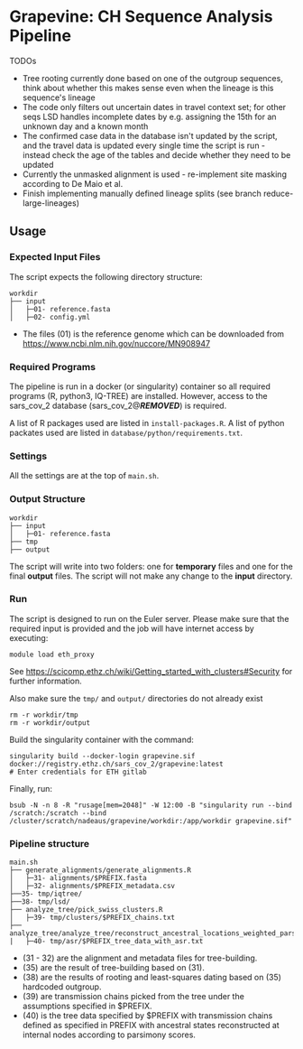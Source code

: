 # Grapevine: CH Sequence Analysis Pipeline

TODOs
* Tree rooting currently done based on one of the outgroup sequences, think about whether this makes sense even when the lineage is this sequence's lineage
* The code only filters out uncertain dates in travel context set; for other seqs LSD handles incomplete dates by e.g. assigning the 15th for an unknown day and a known month
* The confirmed case data in the database isn't updated by the script, and the travel data is updated every single time the script is run - instead check the age of the tables and decide whether they need to be updated
* Currently the unmasked alignment is used - re-implement site masking according to De Maio et al.
* Finish implementing manually defined lineage splits (see branch reduce-large-lineages)

## Usage

### Expected Input Files

The script expects the following directory structure:

```
workdir
├── input
│   ├─01- reference.fasta
│   ├─02- config.yml
```

- The files (01) is the reference genome which can be downloaded from https://www.ncbi.nlm.nih.gov/nuccore/MN908947


### Required Programs

The pipeline is run in a docker (or singularity) container so all required programs (R, python3, IQ-TREE) are installed. However, access to the sars_cov_2 database (sars_cov_2@***REMOVED***) is required.

A list of R packages used are listed in `install-packages.R`.
A list of python packates used are listed in `database/python/requirements.txt`.


### Settings

All the settings are at the top of `main.sh`.


### Output Structure

```
workdir
├── input
│   ├─01- reference.fasta
├── tmp
├── output
```

The script will write into two folders: one for **temporary** files and one for the final **output** files. The script will not make any change to the **input** directory.


### Run

The script is designed to run on the Euler server. Please make sure that the required input is provided and the job will have internet access by executing:

```
module load eth_proxy
```

See https://scicomp.ethz.ch/wiki/Getting_started_with_clusters#Security for further information.

Also make sure the `tmp/` and `output/` directories do not already exist

```
rm -r workdir/tmp
rm -r workdir/output
```

Build the singularity container with the command:

```
singularity build --docker-login grapevine.sif docker://registry.ethz.ch/sars_cov_2/grapevine:latest
# Enter credentials for ETH gitlab
```

Finally, run:

```
bsub -N -n 8 -R "rusage[mem=2048]" -W 12:00 -B "singularity run --bind /scratch:/scratch --bind /cluster/scratch/nadeaus/grapevine/workdir:/app/workdir grapevine.sif"
```

### Pipeline structure
```
main.sh
├── generate_alignments/generate_alignments.R
│   ├─31- alignments/$PREFIX.fasta
│   ├─32- alignments/$PREFIX_metadata.csv
├──35- tmp/iqtree/
├──38- tmp/lsd/
├── analyze_tree/pick_swiss_clusters.R 
│   ├─39- tmp/clusters/$PREFIX_chains.txt
├── analyze_tree/analyze_tree/reconstruct_ancestral_locations_weighted_parsimony.R
|   ├─40- tmp/asr/$PREFIX_tree_data_with_asr.txt
```

- (31 - 32) are the alignment and metadata files for tree-building.
- (35) are the result of tree-building based on (31).
- (38) are the results of rooting and least-squares dating based on (35) hardcoded outgroup.
- (39) are transmission chains picked from the tree under the assumptions specified in $PREFIX.
- (40) is the tree data specified by $PREFIX with transmission chains defined as specified in PREFIX with ancestral states reconstructed at internal nodes according to parsimony scores.
